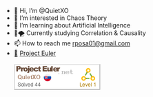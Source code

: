 - 👋 Hi, I’m @QuietXO
- 👀 I’m interested in Chaos Theory
- 🌱 I’m learning about Artificial Intelligence
- 🦋🌪️ Currently studying Correlation & Causality
- 📫 How to reach me rposa01@gmail.com
- [🚀](https://projecteuler.net/about) [Project Euler](https://projecteuler.net/about)<br /><br />
![Euler](./QuietXO.png)
